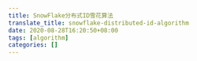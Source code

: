 ```yaml
---
title: SnowFlake分布式ID雪花算法
translate_title: snowflake-distributed-id-algorithm
date: 2020-08-28T16:20:50+08:00
tags: [algorithm]
categories: []
---
```

